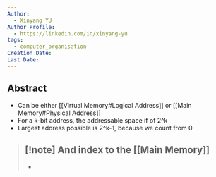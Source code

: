 ```yaml
---
Author:
  - Xinyang YU
Author Profile:
  - https://linkedin.com/in/xinyang-yu
tags:
  - computer_organisation
Creation Date: 
Last Date:
---
```

## Abstract
- Can be either [[Virtual Memory#Logical Address]] or [[Main Memory#Physical Address]]
- For a k-bit address, the addressable space if of 2^k
- Largest address possible is 2^k-1, because we count from 0
>[!note] And index to the [[Main Memory]]
>- 
>- 